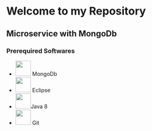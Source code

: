 <h1>Welcome to my Repository</h1>
<h2>Microservice with MongoDb </h2>
<h3>Prerequired Softwares</h3>
<ul>
	<li> <img src=""  width=40 height=40/> MongoDb</li>
	<li> <img src=""  width=40 height=40/> Eclipse</li>
	<li> <img src="https://cloudnesil.com/wp-content/uploads/2018/12/java8_logo.png" width=40 height=40>Java 8</li>
	<li> <img src=""  width=40 height=40/> Git</li>
</ul>
